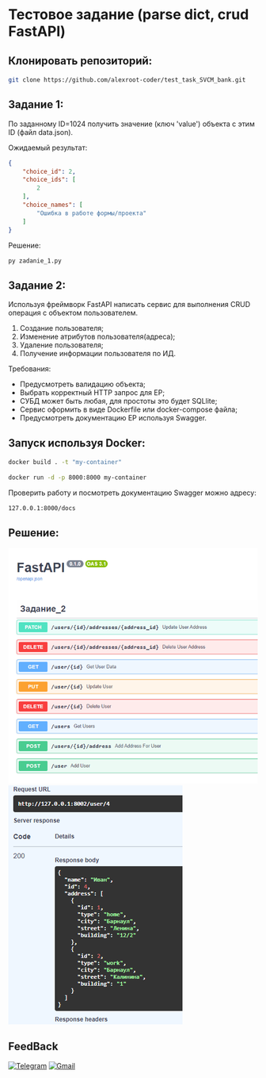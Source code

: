 
# Тестовое задание (parse dict, crud FastAPI)

[//]: # (## _Solution of a [test task]&#40;https://github.com/alexroot-coder/test_task_django_Ranks/blob/master/Тестовое_задание_для_Python_разработчика.pdf&#41;  for ООО Ранкс_)

## Клонировать репозиторий:
```sh
git clone https://github.com/alexroot-coder/test_task_SVCM_bank.git
```

## Задание 1:
По заданному ID=1024 получить значение (ключ 'value') объекта с этим ID (файл data.json).

Ожидаемый результат:
```json
{
    "choice_id": 2,
    "choice_ids": [
        2
    ],
    "choice_names": [
        "Ошибка в работе формы/проекта"
    ]
}
```
Решение:
```sh
py zadanie_1.py
```
## Задание 2:
Используя фреймворк FastAPI написать сервис для выполнения CRUD операция с объектом пользователем.

1. Создание пользователя;
2. Изменение атрибутов пользователя(адреса);
3. Удаление пользователя;
4. Получение информации пользователя по ИД.

Требования:
* Предусмотреть валидацию объекта;
* Выбрать корректный HTTP запрос для EP;
* СУБД может быть любая, для простоты это будет SQLlite;
* Сервис оформить в виде Dockerfile или docker-compose файла;
* Предусмотреть документацию EP используя Swagger.
## Запуск используя Docker:

```sh
docker build . -t "my-container"  
```

```sh
docker run -d -p 8000:8000 my-container
```
Проверить работу и посмотреть документацию Swagger можно адресу:

```sh
127.0.0.1:8000/docs
```
## Решение:


![img.png](image/img.png)
![img.png](image/img_1.png)

## FeedBack

[![Telegram](https://img.shields.io/badge/Telegram-2CA5E0?style=for-the-badge&logo=telegram&logoColor=white)](https://t.me/yavamnerobot)
[![Gmail](https://img.shields.io/badge/Gmail-D14836?style=for-the-badge&logo=gmail&logoColor=white)](mailto:alexrozhentsev@gmail.com)


